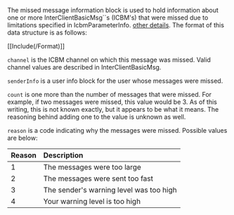 The missed message information block is used to hold information about one or more InterClientBasicMsg``s (ICBM's) that were missed due to limitations specified in IcbmParameterInfo. [other details](insert.md). The format of this data structure is as follows:

[[Include(/Format)]]

`channel` is the ICBM channel on which this message was missed. Valid channel values are described in InterClientBasicMsg.

`senderInfo` is a user info block for the user whose messages were missed.

`count` is one more than the number of messages that were missed. For example, if two messages were missed, this value would be 3. As of this writing, this is not known exactly, but it appears to be what it means. The reasoning behind adding one to the value is unknown as well.

`reason` is a code indicating why the messages were missed. Possible values are below:

| Reason | Description |
|:-------|:------------|
| 1      | The messages were too large |
| 2      | The messages were sent too fast |
| 3      | The sender's warning level was too high |
| 4      | Your warning level is too high |